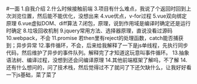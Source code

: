 #一面
1.自我介绍
2.什么时候接触前端
3.项目有什么难点，我说了个返回时回到上次浏览位置，然后能不能优化，没想出来
4.vue优点，v-for过程
5.vue双向绑定原理
6.vue虚拟DOM、diff算法
7.闭包，原理，说到作用域是编译时确定还是运行时确定
8.垃圾回收机制
9.jquery常用方法、选择器原理，直说没看过源码
10.webpack，不会
11.promise 若then里有reject的处理函数，catch能否捕获到；异步异常
12.事件循环，不会，后来给我解释了一下是js单线程，先执行同步代码，然后维护了异步的事件队列。解释完了才知道这玩意叫事件循环。
13.抽象语法树、编译过程，没想到还会问编译原理
14.其他前端框架了解吗，不了解
14.还有什么想问的，问了技术栈，然后觉得过不了就问了下还欠缺什么，让我好好看一下js基础，菜了菜了
